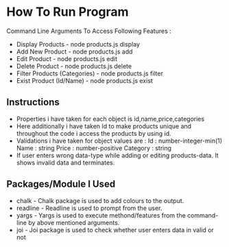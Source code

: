 # **How To Run Program**
Command Line Arguments To Access Following Features :

* Display Products - node products.js display
* Add New Product  - node products.js add
* Edit Product     - node products.js edit
* Delete Product   - node products.js delete
* Filter Products (Categories) - node products.js filter
* Exist Product (Id/Name) - node products.js exist

## **Instructions**

* Properties i have taken for each object is id,name,price,categories
* Here additionally i have taken Id to make products unique and throughout the code i access the products by using id.
* Validations i have taken for object values are :
  Id       : number-integer-min(1)
  Name     : string
  Price    : number-positive
  Category : string
* If user enters wrong data-type while adding or editing products-data. It shows invalid data and terminates.

## **Packages/Module I Used**

* chalk - Chalk package is used to add colours to the output.
* readline - Readline is used to prompt from the user.
* yargs - Yargs is used to execute methond/features from the command-line by above mentioned arguments.
* joi - Joi package is used to check whether user enters data in valid or not 
